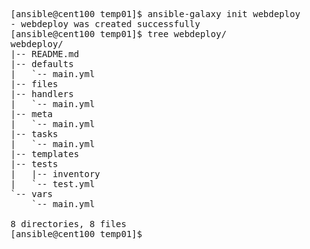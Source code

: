 <pre>
[ansible@cent100 temp01]$ ansible-galaxy init webdeploy
- webdeploy was created successfully
[ansible@cent100 temp01]$ tree webdeploy/
webdeploy/
|-- README.md
|-- defaults
|   `-- main.yml
|-- files
|-- handlers
|   `-- main.yml
|-- meta
|   `-- main.yml
|-- tasks
|   `-- main.yml
|-- templates
|-- tests
|   |-- inventory
|   `-- test.yml
`-- vars
    `-- main.yml

8 directories, 8 files
[ansible@cent100 temp01]$ 
</pre>